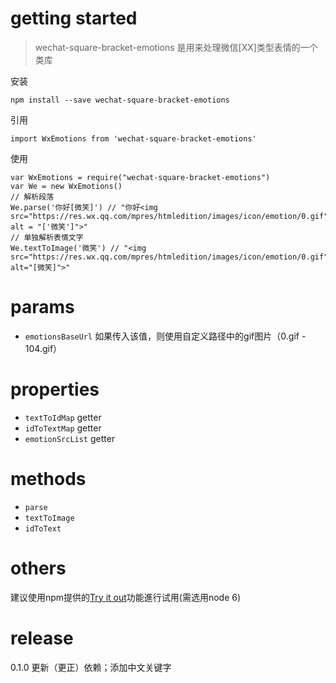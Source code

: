 # getting started

> wechat-square-bracket-emotions 是用来处理微信[XX]类型表情的一个类库

安装
```
npm install --save wechat-square-bracket-emotions
```
引用
```
import WxEmotions from 'wechat-square-bracket-emotions'
```
使用
```
var WxEmotions = require("wechat-square-bracket-emotions")
var We = new WxEmotions()
// 解析段落
We.parse('你好[微笑]') // "你好<img src="https://res.wx.qq.com/mpres/htmledition/images/icon/emotion/0.gif" alt = "['微笑']">"
// 单独解析表情文字
We.textToImage('微笑') // "<img src="https://res.wx.qq.com/mpres/htmledition/images/icon/emotion/0.gif" alt="[微笑]">"
```

# params

+ `emotionsBaseUrl` 如果传入该值，则使用自定义路径中的gif图片（0.gif - 104.gif）

# properties

+ `textToIdMap` getter
+ `idToTextMap` getter
+ `emotionSrcList` getter

# methods

+ `parse`
+ `textToImage`
+ `idToText`

# others

建议使用npm提供的[Try it out](https://runkit.com/npm/wechat-square-bracket-emotions)功能進行试用(需选用node 6)

# release
0.1.0 更新（更正）依赖；添加中文关键字
